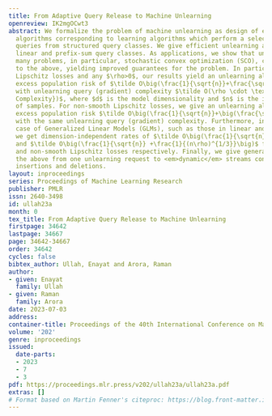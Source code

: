 ```yaml
---
title: From Adaptive Query Release to Machine Unlearning
openreview: IK2mgOCwt3
abstract: We formalize the problem of machine unlearning as design of efficient unlearning
  algorithms corresponding to learning algorithms which perform a selection of adaptive
  queries from structured query classes. We give efficient unlearning algorithms for
  linear and prefix-sum query classes. As applications, we show that unlearning in
  many problems, in particular, stochastic convex optimization (SCO), can be reduced
  to the above, yielding improved guarantees for the problem. In particular, for smooth
  Lipschitz losses and any $\rho>0$, our results yield an unlearning algorithm with
  excess population risk of $\tilde O\big(\frac{1}{\sqrt{n}}+\frac{\sqrt{d}}{n\rho}\big)$
  with unlearning query (gradient) complexity $\tilde O(\rho \cdot \text{Retraining
  Complexity})$, where $d$ is the model dimensionality and $n$ is the initial number
  of samples. For non-smooth Lipschitz losses, we give an unlearning algorithm with
  excess population risk $\tilde O\big(\frac{1}{\sqrt{n}}+\big(\frac{\sqrt{d}}{n\rho}\big)^{1/2}\big)$
  with the same unlearning query (gradient) complexity. Furthermore, in the special
  case of Generalized Linear Models (GLMs), such as those in linear and logistic regression,
  we get dimension-independent rates of $\tilde O\big(\frac{1}{\sqrt{n}} +\frac{1}{(n\rho)^{2/3}}\big)$
  and $\tilde O\big(\frac{1}{\sqrt{n}} +\frac{1}{(n\rho)^{1/3}}\big)$ for smooth Lipschitz
  and non-smooth Lipschitz losses respectively. Finally, we give generalizations of
  the above from one unlearning request to <em>dynamic</em> streams consisting of
  insertions and deletions.
layout: inproceedings
series: Proceedings of Machine Learning Research
publisher: PMLR
issn: 2640-3498
id: ullah23a
month: 0
tex_title: From Adaptive Query Release to Machine Unlearning
firstpage: 34642
lastpage: 34667
page: 34642-34667
order: 34642
cycles: false
bibtex_author: Ullah, Enayat and Arora, Raman
author:
- given: Enayat
  family: Ullah
- given: Raman
  family: Arora
date: 2023-07-03
address: 
container-title: Proceedings of the 40th International Conference on Machine Learning
volume: '202'
genre: inproceedings
issued:
  date-parts:
  - 2023
  - 7
  - 3
pdf: https://proceedings.mlr.press/v202/ullah23a/ullah23a.pdf
extras: []
# Format based on Martin Fenner's citeproc: https://blog.front-matter.io/posts/citeproc-yaml-for-bibliographies/
---
```

